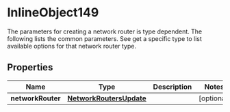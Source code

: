 

# InlineObject149

The parameters for creating a network router is type dependent. The following lists the common parameters. See get a specific type to list available options for that network router type. 
## Properties

Name | Type | Description | Notes
------------ | ------------- | ------------- | -------------
**networkRouter** | [**NetworkRoutersUpdate**](NetworkRoutersUpdate.md) |  |  [optional]



